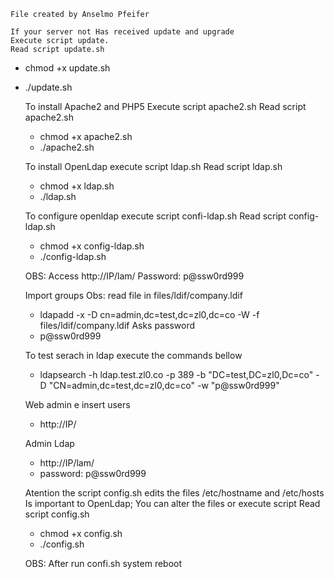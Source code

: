  	File created by Anselmo Pfeifer 

	If your server not Has received update and upgrade
	Execute script update.
	Read script update.sh
- chmod +x update.sh
- ./update.sh
	
	To install Apache2 and PHP5 
	Execute script apache2.sh
	Read script apache2.sh
	- chmod +x apache2.sh
	- ./apache2.sh


	To install OpenLdap execute script ldap.sh
	Read script ldap.sh
	- chmod +x ldap.sh
	- ./ldap.sh


	To configure openldap execute script confi-ldap.sh
	Read script config-ldap.sh
	- chmod +x config-ldap.sh
	- ./config-ldap.sh

	OBS: Access http://IP/lam/
	Password: p@ssw0rd999

	Import groups 
	Obs: read file in files/ldif/company.ldif
	- ldapadd -x -D cn=admin,dc=test,dc=zl0,dc=co -W -f files/ldif/company.ldif
	Asks password
	- p@ssw0rd999

	To test serach in ldap execute the commands bellow
	- ldapsearch -h ldap.test.zl0.co -p 389 -b "DC=test,DC=zl0,Dc=co" -D "CN=admin,dc=test,dc=zl0,dc=co" -w "p@ssw0rd999"

	Web admin e insert users
 	- http://IP/

	Admin Ldap
	- http://IP/lam/
	- password: p@ssw0rd999

	Atention the script config.sh edits the files /etc/hostname and /etc/hosts
	Is important to OpenLdap; You can alter the files or execute script
	Read script config.sh
	- chmod +x config.sh
	- ./config.sh

	OBS: After run confi.sh system reboot
